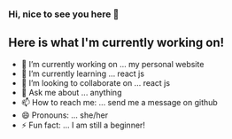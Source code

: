 ### Hi, nice to see you here 👋

## Here is what I'm currently working on!

- 🔭 I’m currently working on ... my personal website
- 🌱 I’m currently learning ... react js
- 👯 I’m looking to collaborate on ... react js
- 💬 Ask me about ... anything
- 📫 How to reach me: ... send me a message on github
- 😄 Pronouns: ... she/her
- ⚡ Fun fact: ... I am still a beginner!

